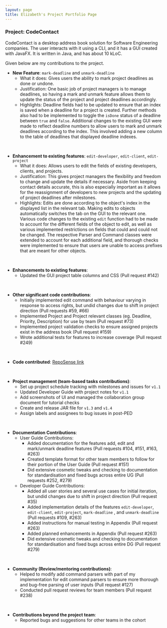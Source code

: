 ```yaml
---
layout: page
title: Elizabeth's Project Portfolio Page
---
```

### Project: CodeContact

CodeContact is a desktop address book solution for Software Engineering companies. The user interacts with it using a
CLI, and it has a GUI created with JavaFX. It is written in Java, and has about 10 kLoC.

Given below are my contributions to the project.

* **New Feature**: `mark-deadline` and `unmark-deadline`
    * What it does: Gives users the ability to mark project deadlines as done or undone.
    * Justification: One basic job of project managers is to manage deadlines, so having a mark and unmark feature
  allows them to update the status of the project and project deadlines accordingly.
    * Highlights: Deadline fields had to be updated to ensure that an index is saved when a deadline for a project is
  created. Further methods also had to be implemented to toggle the `isDone` status of a deadline between `true` and
  `false`. Additional changes to the existing GUI were made to reflect deadline numbers to allow users to mark and
  unmark deadlines according to the index. This involved adding a new column to the table of deadlines that displayed
  deadline indexes.
<br>


* **Enhancement to existing features**: `edit-developer`, `edit-client`, `edit-project`
    * What it does: Allows users to edit the fields of existing developers, clients, and projects.
    * Justification: This gives project managers the flexibility and freedom to change and update the details if
  necessary. Aside from keeping contact details accurate, this is also especially important as it allows for the
  reassignment of developers to new projects and the updating of project deadlines after milestones.
    * Highlights: Edits are done according to the object's index in the displayed list in the relevant tab. Making
  edits to objects automatically switches the tab on the GUI to the relevant one. Various code changes to the existing
  `edit` function had to be made to account for the different fields of the object to edit, as well as various
  implemented restrictions on fields that could and could not be changed. The respective Parser and Command classes
  were extended to account for each additional field, and thorough checks were implemented to ensure that users are
  unable to access prefixes that are meant for other objects.
<br>

* **Enhancements to existing features**:
    * Updated the GUI project table columns and CSS (Pull request #142)
<br>

* **Other significant code contributions**:
  * Initially implemented edit command with behaviour varying in response to access rights, but undid changes due to
  shift in project direction (Pull requests #59, #66)
  * Implemented Project and Project relevant classes (eg. Deadline, Priority, Description) for use by team (Pull
  request #73)
  * Implemented project validation checks to ensure assigned projects exist in the address book (Pull request #159)
  * Wrote additional tests for features to increase coverage (Pull request #249)
<br>

* **Code contributed**: [RepoSense link](https://nus-cs2103-ay2324s1.github.io/tp-dashboard/?search=emzm2023&breakdown=true)
<br>

* **Project management (team-based tasks contributions)**:
    * Set up project schedule tracking with milestones and issues for `v1.1`
    * Updated Developer Guide with project notes for `v1.1`
    * Add screenshots of UI and managed the collaboration group document for tutorial checks
    * Create and release JAR file for `v1.3` and `v1.4`
    * Assign labels and assignees to bug issues in post-PED
<br>


* **Documentation Contributions**:
    * User Guide Contributions:
        * Added documentation for the features add, edit and mark/unmark deadline features 
      (Pull requests #104, #151, #163, #263)
        * Created template format for other team members to follow for their portion of the User Guide (Pull request
      #151)
        * Did extensive cosmetic tweaks and checking to documentation for standardisation and fixed bugs across entire
      UG (Pull requests #252, #279)
    * Developer Guide Contributions:
        * Added all user stories and several use cases for initial iteration, but undid changes due to shift in project
      direction (Pull request #35)
        * Added implementation details of the features `edit-developer`, `edit-client`, `edit-project`, `mark-deadline`
        , and `unmark-deadline` (Pull requests #109, #263)
        * Added instructions for manual testing in Appendix (Pull request #263)
        * Added planned enhancements in Appendix (Pull request #263)
        *  Did extensive cosmetic tweaks and checking to documentation for standardisation and fixed bugs across entire
          DG (Pull request #279)
<br>

* **Community (Review/mentoring contributions)**:
    * Helped to modify add command parsers with part of my implementation for edit command parsers to ensure more
  thorough and bug-free parsing of user inputs (Pull request #127)
    * Conducted pull request reviews for team members (Pull request #238)
<br>

* **Contributions beyond the project team**:
    * Reported bugs and suggestions for other teams in the cohort
